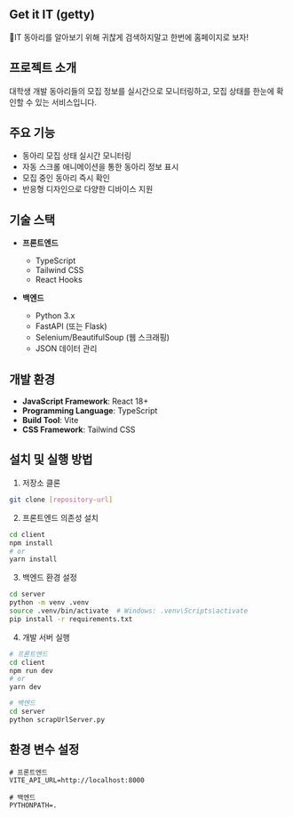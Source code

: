 ## Get it IT (getty)
🎉IT 동아리를 알아보기 위해 귀찮게 검색하지말고 한번에 홈페이지로 보자!

## 프로젝트 소개
대학생 개발 동아리들의 모집 정보를 실시간으로 모니터링하고, 모집 상태를 한눈에 확인할 수 있는 서비스입니다.

## 주요 기능
- 동아리 모집 상태 실시간 모니터링
- 자동 스크롤 애니메이션을 통한 동아리 정보 표시
- 모집 중인 동아리 즉시 확인
- 반응형 디자인으로 다양한 디바이스 지원

## 기술 스택
- **프론트엔드**
  - TypeScript
  - Tailwind CSS
  - React Hooks

- **백엔드**
  - Python 3.x
  - FastAPI (또는 Flask)
  - Selenium/BeautifulSoup (웹 스크래핑)
  - JSON 데이터 관리

## 개발 환경
- **JavaScript Framework**: React 18+
- **Programming Language**: TypeScript
- **Build Tool**: Vite
- **CSS Framework**: Tailwind CSS

## 설치 및 실행 방법
1. 저장소 클론
```bash
git clone [repository-url]
```

2. 프론트엔드 의존성 설치
```bash
cd client
npm install
# or
yarn install
```

3. 백엔드 환경 설정
```bash
cd server
python -m venv .venv
source .venv/bin/activate  # Windows: .venv\Scripts\activate
pip install -r requirements.txt
```

4. 개발 서버 실행
```bash
# 프론트엔드
cd client
npm run dev
# or
yarn dev

# 백엔드
cd server
python scrapUrlServer.py
```

## 환경 변수 설정
```env
# 프론트엔드
VITE_API_URL=http://localhost:8000

# 백엔드
PYTHONPATH=.
```
